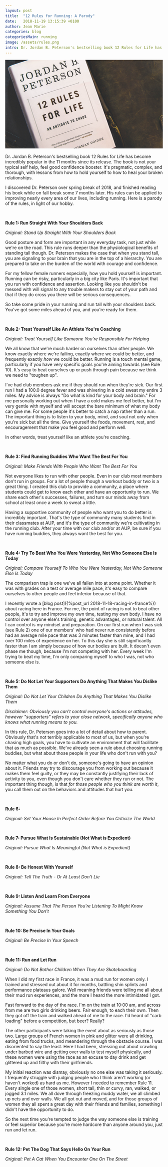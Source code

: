 ```yaml
---
layout: post
title:  "12 Rules for Running: A Parody"
date:   2018-11-19 13:15:39 +0100
author: Jean Marie
categories: blog
categoriesMain: running
image: /assets/rules.png
intro: Dr. Jordan B. Peterson's bestselling book 12 Rules for Life has become incredibly popular in the 11 months since its release
---
```


<img src="/assets/rules.png">

Dr. Jordan B. Peterson's bestselling book 12 Rules for Life has become incredibly popular in the 11 months since its release. The book is not your typical self help, feel good confidence booster. It's pragmatic, complex, and thorough, with lessons from how to hold yourself to how to heal your broken relationships.

I discovered Dr. Peterson over spring break of 2018, and finished reading his book while on fall break some 7 months later. His rules can be applied to improving nearly every area of our lives, including running. Here is a parody of the rules, in light of our hobby.

&nbsp;

**Rule 1: Run Straight With Your Shoulders Back**

*Original: Stand Up Straight With Your Shoulders Back*

Good posture and form are important in any everyday task, not just while we're on the road. This rule runs deeper than the physiological benefits of standing tall though. Dr. Peterson makes the case that when you stand tall, you are signaling to your brain that you are in the top of a hierarchy. You are prepared to take on the burden of the world with courage and confidence.

For my fellow female runners especially, how you hold yourself is important. Running can be risky, particularly in a big city like Paris. It's important that you run with confidence and assertion. Looking like you shouldn't be messed with will signal to any trouble makers to stay out of your path and that if they do cross you there will be serious consequences.

So take some pride in your running and run tall with your shoulders back. You've got some miles ahead of you, and you're ready for them.

&nbsp;

**Rule 2: Treat Yourself Like An Athlete You're Coaching**

*Original: Treat Yourself Like Someone You're Responsible For Helping*

We all know that we're much harder on ourselves than other people. We know exactly where we're failing, exactly where we could be better, and frequently exactly *how* we could be better. Running is a touch mental game, particularly if you have very specific goals you're aiming towards (see Rule 10). It's easy to beat ourselves up or push through pain because we think we need to "toughen up".

I've had club members ask me if they should run when they're sick. Our first run I had a 100.0 degree fever and was shivering in a cold sweat my entire 3 miles. My advice is always "Do what is kind for your body and brain." For me personally working out when I have a cold makes me feel better, but I'm very gentle with myself and will accept the bare minimum of what my body can give me. For some people it's better to catch a nap rather than a run. The important thing is to listen to your body, mind, and soul not only when you're sick but all the time. Give yourself the foods, movement, rest, and encouragement that make you feel good and perform well.

In other words, treat yourself like an athlete you're coaching.

&nbsp;

**Rule 3: Find Running Buddies Who Want The Best For You**

*Original: Make Friends With People Who Want The Best For You*

Not everyone likes to run with other people. Even in our club most members don't run in groups. For a lot of people though a workout buddy or two is a great thing. I created this club to provide a community, a place where students could get to know each other and have an opportunity to run. We share each other's successes, failures, and turn our minds away from school at least once a week to sweat a little.

Having a supportive community of people who want you to do better is incredibly important. That's the type of community many students find in their classmates at AUP, and it's the type of community we're cultivating in the running club. After your time with our club and/or at AUP, be sure if you have running buddies, they always want the best for you.

&nbsp;

**Rule 4: Try To Beat Who You Were Yesterday, Not Who Someone Else Is Today**

*Original: Compare Yourself To Who You Were Yesterday, Not Who Someone Else Is Today*

The comparison trap is one we've all fallen into at some point. Whether it was with grades on a test or average mile pace, it's easy to compare ourselves to other people and feel inferior because of that.

I recently wrote a [blog post]({%post_url 2018-11-18-racing-in-france%}) about racing here in France. For me, the point of racing is not to beat other people, it's to try and improve my own time, testing my own body. I have no control over anyone else's training, genetic advantages, or natural talent. All I can control is my mindset and preparation. On our first run when I was sick (see Rule 2) one of our members' who had never run consistently before had an average mile pace that was 3 minutes faster than mine, and I had over 100 miles of experience on her. To this day she is still significantly faster than I am simply because of how our bodies are built. It doesn't even phase me though, because I'm not competing with her. Every week I'm trying to beat my time, I'm only comparing myself to who I was, not who someone else is.

&nbsp;

**Rule 5: Do Not Let Your Supporters Do Anything That Makes You Dislike Them**

*Original: Do Not Let Your Children Do Anything That Makes You Dislike Them*

*Disclaimer: Obviously you can't control everyone's actions or attitudes, however "supporters" refers to your close network, specifically anyone who knows what running means to you.*

In this rule, Dr. Peterson goes into a lot of detail about how to parent. Obviously that's not terribly applicable to most of us, but when you're chasing high goals, you have to cultivate an environment that will facilitate that as much as possible. We've already seen a rule about choosing running buddies, but what about those people in your life who don't run with you?

No matter what you do or don't do, someone's going to have an opinion about it. Friends may try to discourage you from working out because it makes them feel guilty, or they may be constantly justifying their lack of activity to you, even though you don't care whether they run or not. The important thing though, is that *for those people who you think are worth it*, you call them out on the behaviors and attitudes that hurt you.


&nbsp;

**Rule 6:**

*Original: Set Your House In Perfect Order Before You Criticize The World*

&nbsp;

**Rule 7: Pursue What Is Sustainable (Not What is Expedient)**

*Original: Pursue What Is Meaningful (Not What is Expedient)*

&nbsp;

**Rule 8: Be Honest With Yourself**

*Original: Tell The Truth - Or At Least Don't Lie*

&nbsp;

**Rule 9: Listen And Learn From Everyone**

*Original: Assume That The Person You're Listening To Might Know Something You Don't*

&nbsp;

**Rule 10: Be Precise In Your Goals**

*Original: Be Precise In Your Speech*

&nbsp;

**Rule 11: Run and Let Run**

*Original: Do Not Bother Children When They Are Skateboarding*

When I did my first race in France, it was a mud run for women only. I trained and stressed out about it for months, battling shin splints and performance plateaus galore. Well meaning friends were telling me all about their mud run experiences, and the more I heard the more intimidated I got.

Fast forward to the day of the race. I'm on the train at 10:00 am, and across from me are two girls drinking beers. Fair enough, to each their own. Then they got off the train and walked ahead of me to the race. I'd heard of "carb loading" before a competition, but beer? Really?

The other participants were taking the event about as seriously as those two. Large groups of French women in pink and glitter were all drinking, eating from food trucks, and meandering through the obstacle course. I was disoriented to say the least. Here I had been, stressing out about crawling under barbed wire and getting over walls to test myself physically, and these women were using the race as an excuse to day drink and get glittered up and filthy with their girlfriends.

My initial reaction was dismay, obviously no one else was taking it seriously. I frequently struggle with judging people who I think aren't working (or haven't worked) as hard as me. However I needed to remember Rule 11. Every single one of those women, short tall, thin or curvy, ran, walked, or jogged 3.1 miles. We all dove through freezing muddy water, we all climbed up nets and over walls. We all got out and moved, and for those groups of women they all spent a great day with their friends and families, something I didn't have the opportunity to do.

So the next time you're tempted to judge the way someone else is training or feel superior because you're more hardcore than anyone around you, just run and let run.

&nbsp;

**Rule 12: Pet The Dog That Says Hello On Your Run**

*Original: Pet A Cat When You Encounter One On The Street*
